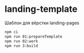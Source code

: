 # landing-template
Шаблон для вёрстки landing-pages

```bash
npm ci
npm run 01:prepareTemplate
npm run 02:work
npm run 3:build
```
